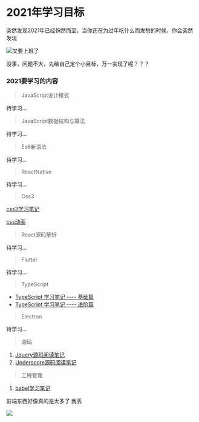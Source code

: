 # 2021年学习目标

突然发现2021年已经悄然而至，当你还在为过年吃什么而发愁的时候，你会突然发现

![又要上班了](http://ww4.sinaimg.cn/bmiddle/6af89bc8gw1f8r8dfjpgbj20640640sv.jpg)

没事，问题不大，先给自己定个小目标，万一实现了呢？？？

### 2021要学习的内容

> JavaScript设计模式

待学习...

> JavaScript数据结构与算法

待学习...

> Es6新语法

待学习...

> ReactNative

待学习...

> Css3

[css3学习笔记](https://github.com/lisir-eason/front-end-learn/blob/master/css/css%E5%AD%A6%E4%B9%A0%E7%AC%94%E8%AE%B0.md)

[css动画](https://github.com/lisir-eason/front-end-learn/blob/master/css/css%E5%8A%A8%E7%94%BB.md)

> React源码解析

待学习...

> Flutter

待学习...

> TypeScript 

- [TypeScript 学习笔记  ----  基础篇](https://github.com/lisir-eason/front-end-learn/blob/master/typescript/TypeScript%20%E5%AD%A6%E4%B9%A0%E7%AC%94%E8%AE%B0--%E5%9F%BA%E7%A1%80%E7%AF%87.md)
- [TypeScript 学习笔记  ----  进阶篇](https://github.com/lisir-eason/front-end-learn/blob/master/typescript/TypeScript%20%E5%AD%A6%E4%B9%A0%E7%AC%94%E8%AE%B0--%E8%BF%9B%E9%98%B6%E7%AF%87.md)

> Electron

待学习...

> 源码

1. [Jquery源码阅读笔记](https://github.com/lisir-eason/front-end-learn/blob/master/%E6%BA%90%E7%A0%81%E8%A7%A3%E6%9E%90/Jquery/jquery%E7%AC%94%E8%AE%B0.md)
2. [Underscore源码阅读笔记](https://github.com/lisir-eason/front-end-learn/blob/master/%E6%BA%90%E7%A0%81%E8%A7%A3%E6%9E%90/Underscore/underscore%E7%AC%94%E8%AE%B0.md)

> 工程管理

1. [babel学习笔记](https://github.com/lisir-eason/front-end-learn/blob/master/babel/babel%E5%AD%A6%E4%B9%A0%E7%AC%94%E8%AE%B0.md)

前端东西好像真的是太多了 我丢

![](http://ww4.sinaimg.cn/bmiddle/9150e4e5gy1fumb4aw63bg207x07xt8w.gif)